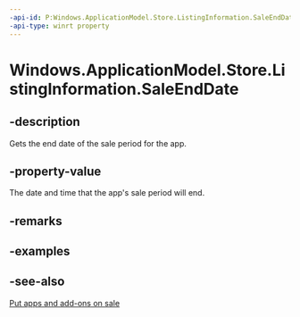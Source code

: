 ```yaml
---
-api-id: P:Windows.ApplicationModel.Store.ListingInformation.SaleEndDate
-api-type: winrt property
---
```


<!-- Property syntax
public Windows.Foundation.DateTime SaleEndDate { get; }
-->

# Windows.ApplicationModel.Store.ListingInformation.SaleEndDate

## -description
Gets the end date of the sale period for the app.

## -property-value
The date and time that the app's sale period will end.

## -remarks

## -examples

## -see-also
[Put apps and add-ons on sale](/windows/uwp/publish/put-apps-and-add-ons-on-sale)